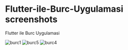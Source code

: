 # Flutter-ile-Burc-Uygulamasi screenshots
Flutter ile Burc Uygulamasi

![burc1](https://user-images.githubusercontent.com/83313115/118340483-7c12f780-b524-11eb-99be-194f4b6b8be4.jpeg)
![burc5](https://user-images.githubusercontent.com/83313115/118340486-7c12f780-b524-11eb-9186-1270266fb7db.jpeg)
![burc4](https://user-images.githubusercontent.com/83313115/118340484-7c12f780-b524-11eb-8ff4-5526fda98426.jpeg)
